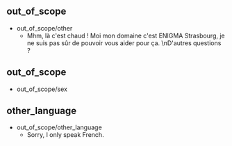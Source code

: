 ## out_of_scope
* out_of_scope/other
  - Mhm, là c'est chaud ! Moi mon domaine c'est ENIGMA Strasbourg, je ne suis pas sûr de pouvoir vous aider pour ça. \nD'autres questions ?

## out_of_scope
* out_of_scope/sex


## other_language
* out_of_scope/other_language
  - Sorry, I only speak French.
